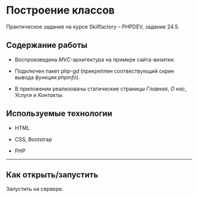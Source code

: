 # Построение классов
Практическое задание на курсе Skillfactory &ndash; PHPDEV, задание 24.5.

## Содержание работы

* Воспроизведена *MVC*-архитектура на примере сайта-визитки.

* Подключен пакет *php-gd* (прикреплен соотвествующий скрин вывода функции *phpinfo*).

* В приложении реализованы статические страницы *Главная*, *О нас*, *Услуги* и *Контакты*.

## Используемые технологии

* HTML

* CSS, Bootstrap

* PHP

---
## Как открыть/запустить

Запустить на сервере.